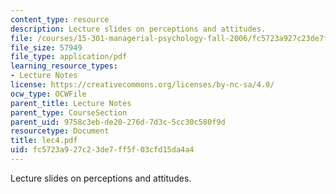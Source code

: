 ```yaml
---
content_type: resource
description: Lecture slides on perceptions and attitudes.
file: /courses/15-301-managerial-psychology-fall-2006/fc5723a927c23de7ff5f03cfd15da4a4_lec4.pdf
file_size: 57949
file_type: application/pdf
learning_resource_types:
- Lecture Notes
license: https://creativecommons.org/licenses/by-nc-sa/4.0/
ocw_type: OCWFile
parent_title: Lecture Notes
parent_type: CourseSection
parent_uid: 9758c3eb-de20-276d-7d3c-5cc30c580f9d
resourcetype: Document
title: lec4.pdf
uid: fc5723a9-27c2-3de7-ff5f-03cfd15da4a4
---
```

Lecture slides on perceptions and attitudes.